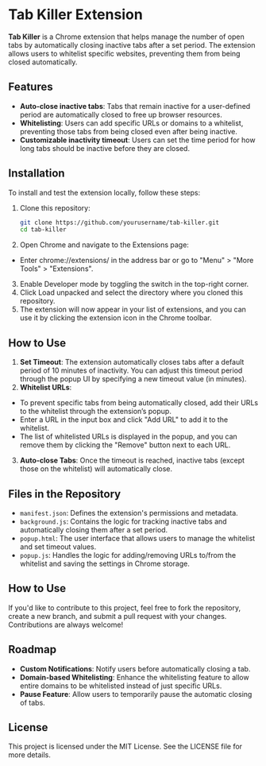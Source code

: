 # Tab Killer Extension

**Tab Killer** is a Chrome extension that helps manage the number of open tabs by automatically closing inactive tabs after a set period. The extension allows users to whitelist specific websites, preventing them from being closed automatically.

## Features

- **Auto-close inactive tabs**: Tabs that remain inactive for a user-defined period are automatically closed to free up browser resources.
- **Whitelisting**: Users can add specific URLs or domains to a whitelist, preventing those tabs from being closed even after being inactive.
- **Customizable inactivity timeout**: Users can set the time period for how long tabs should be inactive before they are closed.

## Installation

To install and test the extension locally, follow these steps:

1. Clone this repository:
   ```bash
   git clone https://github.com/yourusername/tab-killer.git
   cd tab-killer

2. Open Chrome and navigate to the Extensions page:
  - Enter chrome://extensions/ in the address bar or go to "Menu" > "More Tools" > "Extensions".
3. Enable Developer mode by toggling the switch in the top-right corner.
4. Click Load unpacked and select the directory where you cloned this repository.
5. The extension will now appear in your list of extensions, and you can use it by clicking the extension icon in the Chrome toolbar.

## How to Use
1. **Set Timeout**: The extension automatically closes tabs after a default period of 10 minutes of inactivity. You can adjust this timeout period through the popup UI by specifying a new timeout value (in minutes).
2. **Whitelist URLs**:
  - To prevent specific tabs from being automatically closed, add their URLs to the whitelist through the extension’s popup.
  - Enter a URL in the input box and click "Add URL" to add it to the whitelist.
  - The list of whitelisted URLs is displayed in the popup, and you can remove them by clicking the "Remove" button next to each URL.
3. **Auto-close Tabs**: Once the timeout is reached, inactive tabs (except those on the whitelist) will automatically close.

## Files in the Repository
- `manifest.json`: Defines the extension's permissions and metadata.
- `background.js`: Contains the logic for tracking inactive tabs and automatically closing them after a set period.
- `popup.html`: The user interface that allows users to manage the whitelist and set timeout values.
- `popup.js`: Handles the logic for adding/removing URLs to/from the whitelist and saving the settings in Chrome storage.

## How to Use
If you'd like to contribute to this project, feel free to fork the repository, create a new branch, and submit a pull request with your changes. Contributions are always welcome!

## Roadmap
- **Custom Notifications**: Notify users before automatically closing a tab.
- **Domain-based Whitelisting**: Enhance the whitelisting feature to allow entire domains to be whitelisted instead of just specific URLs.
- **Pause Feature**: Allow users to temporarily pause the automatic closing of tabs.

## License
This project is licensed under the MIT License. See the LICENSE file for more details.